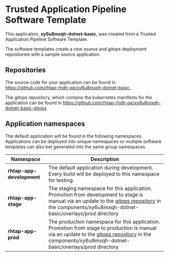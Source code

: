 # Trusted Application Pipeline Software Template

This application, **xy6u8mxqh-dotnet-basic**, was created from a Trusted Application Pipeline Software Template.

The software templates create a new source and gitops deployment repositories with a sample source application. 

## Repositories

The source code for your application can be found in [https://github.com/rhtap-rhdh-qe/xy6u8mxqh-dotnet-basic ](https://github.com/rhtap-rhdh-qe/xy6u8mxqh-dotnet-basic ).
 
The gitops repository, which contains the kubernetes manifests for the application can be found in 
[https://github.com/rhtap-rhdh-qe/xy6u8mxqh-dotnet-basic-gitops ](https://github.com/rhtap-rhdh-qe/xy6u8mxqh-dotnet-basic-gitops ) 

## Application namespaces 

The default application will be found in the following namespaces. Applications can be deployed into unique namespaces or multiple software templates can also bet generated into the same group namespaces.  

|  Namespace   |  Description   |  
| -------- | -------- |   
| **rhtap-app-development** | The default application during development. Every build will be deployed to this namespace for testing. | 
| **rhtap-app-stage** | The staging namespace for this application. Promotion from development to stage is manual via an update to the [gitops repository](https://github.com/rhtap-rhdh-qe/xy6u8mxqh-dotnet-basic-gitops ) in the components/xy6u8mxqh-dotnet-basic/overlays/prod directory |  
| **rhtap-app-prod** | The production namespace for this application. Promotion from stage to production is manual via an update to the [gitops repository](https://github.com/rhtap-rhdh-qe/xy6u8mxqh-dotnet-basic-gitops ) in the components/xy6u8mxqh-dotnet-basic/overlays/prod directory | 